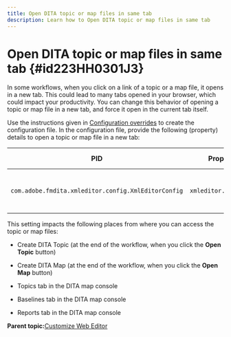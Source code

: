 ```yaml
---
title: Open DITA topic or map files in same tab
description: Learn how to Open DITA topic or map files in same tab
---
```


# Open DITA topic or map files in same tab {#id223HH0301J3}

In some workflows, when you click on a link of a topic or a map file, it opens in a new tab. This could lead to many tabs opened in your browser, which could impact your productivity. You can change this behavior of opening a topic or map file in a new tab, and force it open in the current tab itself.

Use the instructions given in [Configuration overrides](download-install-additional-config-override.md#) to create the configuration file. In the configuration file, provide the following \(property\) details to open a topic or map file in a new tab:

|PID|Property Key|Property Value|
|---|------------|--------------|
|`com.adobe.fmdita.xmleditor.config.XmlEditorConfig`|`xmleditor.openinsametab`|Boolean \(true/false\). \n **Default value**: `false`|

This setting impacts the following places from where you can access the topic or map files:

-   Create DITA Topic \(at the end of the workflow, when you click the **Open Topic** button\)

-   Create DITA Map \(at the end of the workflow, when you click the **Open Map** button\)

-   Topics tab in the DITA map console

-   Baselines tab in the DITA map console

-   Reports tab in the DITA map console


**Parent topic:**[Customize Web Editor](conf-web-editor.md)

